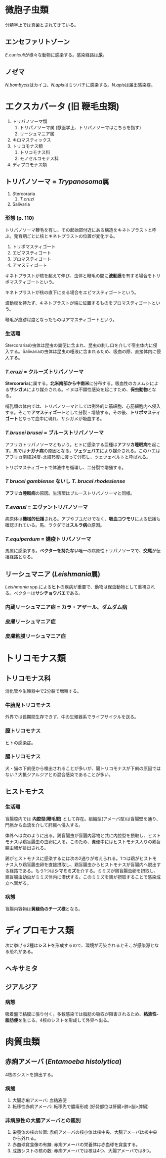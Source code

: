 # 微胞子虫類
分類学上では真菌とされてきている。

## エンセファリトゾーン
*E.cuniculi*が様々な動物に感染する。感染経路は**尿**。

## ノゼマ
*N.bombycis*はカイコ、*N.apis*はミツバチに感染する。*N.apis*は届出感染症。

# エクスカバータ (旧 鞭毛虫類)
1. トリパノソーマ類
    1. トリパノソーマ属 (獣医学上、トリパノソーマはこちらを指す)
    1. リーシュマニア属
1. キロマスティックス
1. トリコモナス類
    1. トリコモナス科
    1. モノセルコモナス科
1. ディプロモナス類

## トリパノソーマ = *Trypanosoma*属
1. Stercoraria
    1. *T.cruzi*
1. Salivaria

### 形態 (p. 110)
トリパノソーマ鞭毛を有し、その起始部付近にある構造をキネトプラストと呼ぶ。発育期ごとに核とキネトプラストの位置が変化する。

1. トリポマスティゴート
1. エピマスティゴート
1. プロマスティゴート
1. アマスティゴート

キネトプラストが核を超えて伸び、虫体と鞭毛の間に**波動膜**を有する場合をトリポマスティゴートという。

キネトプラストが核の直下にある場合をエピマスティゴートという。

波動膜を持たず、キネトプラストが端に位置するものをプロマスティゴートという。

鞭毛が痕跡程度となったものはアマスティゴートという。

### 生活環
Stercorariaの虫体は昆虫の糞便に含まれ、昆虫の刺し口を介して宿主体内に侵入する。Salivariaの虫体は昆虫の唾液に含まれるため、吸血の際、直接体内に侵入する。

### *T.cruzi* = **クルーズトリパノソーマ**
**Stercoraria**に属する。**北米南部から中南米**に分布する。吸血性のカメムシによる**サシガメ**により媒介される。イヌは不顕性感染を起こすため、**保虫動物**となる。

哺乳類の体内では、トリパノソーマとしては例外的に筋細胞、心筋細胞内へ侵入する。そこで**アマスティゴート**として分裂・増殖する。その後、**トリポマスティゴート**となって血中に現れ、サシガメが吸血する。

### *T.brucei brusei* = **ブルーストリパノソーマ**
アフリカトリパノソーマともいう。ヒトに感染する亜種は**アフリカ睡眠病**を起こす。馬では**ナガナ病**の原因となる。**ツェツェバエ**により媒介される。このハエはアフリカ南緯24度-北緯15度に渡って分布し、ツェツェベルトと呼ばれる。

トリポマスティゴートで体液中を循環し、二分裂で増殖する。

### *T brucei gambiense* ないし *T. brucei rhodesiense*
**アフリカ睡眠病**の原因。生活環はブルーストリパノソーマと同様。

### *T.evansi* = **エヴァントリパノソーマ**
病原体は**機械的伝播**される。アブやブユだけでなく、**吸血コウモリ**による伝播も確認されている。馬、ラクダでは**スルラ病**の原因。

### *T.equiperdum* = **媾疫トリパノソーマ**
馬属に感染する。**ベクターを持たない**唯一の病原性トリパノソーマで、**交尾**が伝播経路となる。

## リーシュマニア (*Leishmania*属)
*Leishmania* spp.による**ヒト**の疾病が重要で、動物は保虫動物として重視される。ベクターは**サシチョウバエ**である。

### 内蔵リーシュマニア症 = カラ・アザール、ダムダム病

### 皮膚リーシュマニア症

### 皮膚粘膜リーシュマニア症

# トリコモナス類

## トリコモナス科
消化管や生殖器中で2分裂で増殖する。

### 牛胎児トリコモナス
外界では長期間生存できず、牛の生殖器系でライフサイクルを送る。

### 膣トリコモナス
ヒトの感染症。

### 腸トリコモナス
犬・猫の下痢便から検出されることが多いが、腸トリコモナスが下痢の原因ではない？大抵ジアルジアとの混合感染であることが多い。

## ヒストモナス

### 生活環
盲腸腔内では **内腔型(鞭毛型)** として存在。組織型(アメーバ型)は盲腸壁を通り、門脈から血流を介して肝臓へ侵入する。

体外へは次のように出る。鶏盲腸虫が盲腸内容物と共に内腔型を摂取し、ヒストモナスは鶏盲腸虫の虫卵に入る。このため、糞便中にはヒストモナス入りの鶏盲腸虫卵が排出される。

鶏がヒストモナスに感染するには次の2通りが考えられる。1つは鶏がヒストモナス入り鶏盲腸虫卵を直接摂取し、鶏盲腸虫からヒストモナスが盲腸内へ脱出する経路である。もう1つは**シマミミズ**を介する。ミミズが鶏盲腸虫卵を摂取し、鶏盲腸虫幼虫がミミズ体内に潜伏する。このミミズを鶏が摂取することで感染成立へ繋がる。

### 病態
盲腸内容物は**黄緑色のチーズ様**となる。

# ディプロモナス類

次に挙げる2種は**シスト**を形成するので、環境が汚染されるとそこが感染源となる恐れがある。

## ヘキサミタ

## ジアルジア

### 病態
吸着盤で粘膜に張り付く。多数感染では脂肪の吸収が阻害されるため、**粘液性-脂肪便**を生じる。4核のシストを形成して外界へ出る。

# 肉質虫類

## 赤痢アメーバ (*Entamoeba histolytica*)
4核のシストを排出する。

### 病態
1. 大腸赤痢アメーバ: 血粘液便
1. 転移性赤痢アメーバ: 転移先で膿瘍形成 (好発部位は肝臓>肺>脳>脾臓)

### 非病原性の大腸アメーバとの鑑別
1. 栄養体の核の位置: 赤痢アメーバの核小体は核中央、大腸アメーバは核中央から外れる。
1. 赤血球貪食像の有無: 赤痢アメーバの栄養体は赤血球を貪食する。
1. 成熟シストの核の数: 赤痢アメーバでは核は4つ、大腸アメーバでは8つ。
